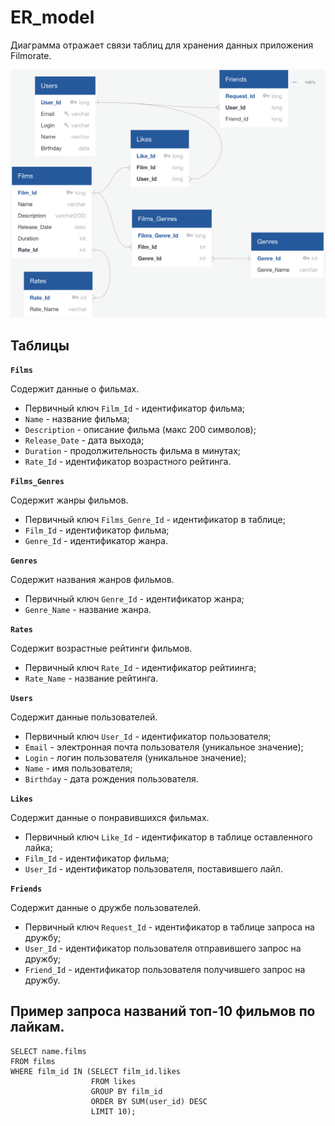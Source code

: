 # ER_model

Диаграмма отражает связи таблиц для хранения данных приложения Filmorate.

![The link to ER-model](https://github.com/ku-alexej/er_model/blob/main/ER_model.png)

## Таблицы
 
**```Films```**

Содержит данные о фильмах.
- Первичный ключ ```Film_Id``` - идентификатор фильма;
- ```Name``` - название фильма;
- ```Description``` - описание фильма (макс 200 символов);
- ```Release_Date``` - дата выхода;
- ```Duration``` - продолжительность фильма в минутах;
- ```Rate_Id``` - идентификатор возрастного рейтинга.
 
**```Films_Genres```**

Содержит жанры фильмов.
- Первичный ключ ```Films_Genre_Id``` - идентификатор в таблице;
- ```Film_Id``` - идентификатор фильма;
- ```Genre_Id``` - идентификатор жанра.
 
**```Genres```**

Содержит названия жанров фильмов.
- Первичный ключ ```Genre_Id``` - идентификатор жанра;
- ```Genre_Name``` - название жанра.
 
**```Rates```**

Содержит возрастные рейтинги фильмов.
- Первичный ключ ```Rate_Id``` - идентификатор рейтиинга;
- ```Rate_Name``` - название рейтинга.
 
**```Users```**

Содержит данные пользователей.
- Первичный ключ ```User_Id``` - идентификатор пользователя;
- ```Email``` - электронная почта пользователя (уникальное значение);
- ```Login``` - логин пользователя (уникальное значение);
- ```Name``` - имя пользователя;
- ```Birthday``` - дата рождения пользователя.
 
**```Likes```**

Содержит данные о понравившихся фильмах.
- Первичный ключ ```Like_Id``` - идентификатор в таблице оставленного лайка;
- ```Film_Id``` - идентификатор фильма;
- ```User_Id``` - идентификатор пользователя, поставившего лайл.
 
**```Friends```**

Содержит данные о дружбе пользователей.
- Первичный ключ ```Request_Id``` - идентификатор в таблице запроса на дружбу;
- ```User_Id``` - идентификатор пользователя отправившего запрос на дружбу;
- ```Friend_Id``` - идентификатор пользователя получившего запрос на дружбу.
 
## Пример запроса названий топ-10 фильмов по лайкам.

```
SELECT name.films
FROM films
WHERE film_id IN (SELECT film_id.likes
                  FROM likes
                  GROUP BY film_id
                  ORDER BY SUM(user_id) DESC
                  LIMIT 10);
```

